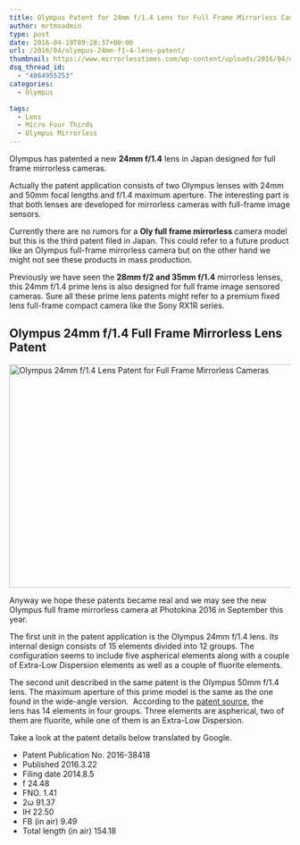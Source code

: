 ```yaml
---
title: Olympus Patent for 24mm f/1.4 Lens for Full Frame Mirrorless Cameras
author: mrtmsadmin
type: post
date: 2016-04-19T09:28:37+00:00
url: /2016/04/olympus-24mm-f1-4-lens-patent/
thumbnail: https://www.mirrorlesstimes.com/wp-content/uploads/2016/04/olympus-24mm-f1-4-lens-patent.jpg
dsq_thread_id:
  - "4864955253"
categories:
  - Olympus

tags:
  - Lens
  - Micro Four Thirds
  - Olympus Mirrorless
---
```

Olympus has patented a new **24mm f/1.4** lens in Japan designed for full frame mirrorless cameras.

Actually the patent application consists of two Olympus lenses with 24mm and 50mm focal lengths and f/1.4 maximum aperture. The interesting part is that both lenses are developed for mirrorless cameras with full-frame image sensors.

Currently there are no rumors for a **Oly full frame mirrorless** camera model but this is the third patent filed in Japan. This could refer to a future product like an Olympus full-frame mirrorless camera but on the other hand we might not see these products in mass production.

Previously we have seen the **28mm f/2 and 35mm f/1.4** mirrorless lenses, this 24mm f/1.4 prime lens is also designed for full frame image sensored cameras. Sure all these prime lens patents might refer to a premium fixed lens full-frame compact camera like the Sony RX1R series.<!--more-->

## Olympus 24mm f/1.4 Full Frame Mirrorless Lens Patent

<img class="alignnone wp-image-139 size-full" title="Olympus 24mm f/1.4 Lens Patent for Full Frame Mirrorless Cameras" src="https://i1.wp.com/www.mirrorlesstimes.com/wp-content/uploads/2016/04/olympus-24mm-f1-4-lens-patent.jpg?resize=600%2C400&#038;ssl=1" alt="Olympus 24mm f/1.4 Lens Patent for Full Frame Mirrorless Cameras" width="600" height="400" srcset="https://i1.wp.com/www.mirrorlesstimes.com/wp-content/uploads/2016/04/olympus-24mm-f1-4-lens-patent.jpg?w=900&ssl=1 900w, https://i1.wp.com/www.mirrorlesstimes.com/wp-content/uploads/2016/04/olympus-24mm-f1-4-lens-patent.jpg?resize=300%2C200&ssl=1 300w, https://i1.wp.com/www.mirrorlesstimes.com/wp-content/uploads/2016/04/olympus-24mm-f1-4-lens-patent.jpg?resize=768%2C512&ssl=1 768w" sizes="(max-width: 600px) 100vw, 600px" data-recalc-dims="1" /> 

Anyway we hope these patents became real and we may see the new Olympus full frame mirrorless camera at Photokina 2016 in September this year.

The first unit in the patent application is the Olympus 24mm f/1.4 lens. Its internal design consists of 15 elements divided into 12 groups. The configuration seems to include five aspherical elements along with a couple of Extra-Low Dispersion elements as well as a couple of fluorite elements.

The second unit described in the same patent is the Olympus 50mm f/1.4 lens. The maximum aperture of this prime model is the same as the one found in the wide-angle version.  According to the <a title="Olympus patents lenses for full-frame cameras" href="http://egami.blog.so-net.ne.jp/2016-03-25" target="_blank">patent source</a>, the lens has 14 elements in four groups. Three elements are aspherical, two of them are fluorite, while one of them is an Extra-Low Dispersion.

Take a look at the patent details below translated by Google.

  * Patent Publication No. 2016-38418
  * Published 2016.3.22
  * Filing date 2014.8.5
  * f 24.48
  * FNO. 1.41
  * 2ω 91.37
  * IH 22.50
  * FB (in air) 9.49
  * Total length (in air) 154.18
